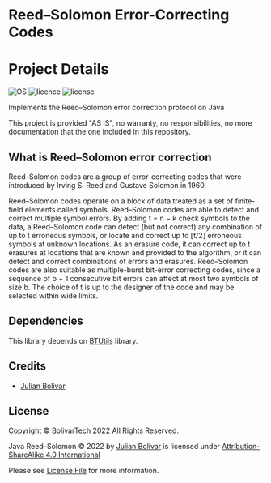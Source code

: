 # Reed–Solomon Error-Correcting Codes

# Project Details

![OS](https://img.shields.io/badge/OS-JRE-darkgreen)
![licence](https://img.shields.io/badge/language-Java-brightgreen.svg?style=flat-square)
![license](https://img.shields.io/badge/license-MIT-brightgreen.svg?style=flat-square)

Implements the Reed–Solomon error correction protocol on Java

This project is provided "AS IS", no warranty, no responsibilities, no more documentation that the one included in this
repository.

## What is Reed–Solomon error correction

Reed–Solomon codes are a group of error-correcting codes that were introduced by Irving S. Reed and Gustave Solomon in 1960.

Reed–Solomon codes operate on a block of data treated as a set of finite-field elements called symbols. Reed–Solomon
codes are able to detect and correct multiple symbol errors. By adding t = n − k check symbols to the data, a Reed–Solomon
code can detect (but not correct) any combination of up to t erroneous symbols, or locate and correct up to ⌊t/2⌋ erroneous
symbols at unknown locations. As an erasure code, it can correct up to t erasures at locations that are known and provided
to the algorithm, or it can detect and correct combinations of errors and erasures. Reed–Solomon codes are also suitable
as multiple-burst bit-error correcting codes, since a sequence of b + 1 consecutive bit errors can affect at most two
symbols of size b. The choice of t is up to the designer of the code and may be selected within wide limits.

## Dependencies

This library depends on [BTUtils](https://github.com/BolivarTech/BTUtils) library.

## Credits

- [Julian Bolivar](https://www.linkedin.com/in/jbolivarg/)

## License

Copyright © [BolivarTech](https://www.bolivartech.com) 2022 All Rights Reserved.

Java Reed–Solomon © 2022 by [Julian Bolivar](https://www.bolivartech.com) is licensed under [Attribution-ShareAlike 4.0 International](https://creativecommons.org/licenses/by-sa/4.0/legalcode)

Please see [License File](LICENSE.md) for more information.